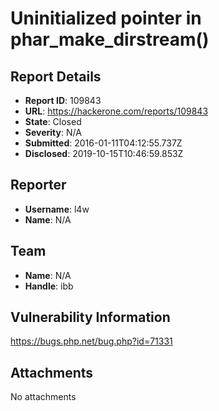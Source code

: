 # Uninitialized pointer in phar_make_dirstream()

## Report Details
- **Report ID**: 109843
- **URL**: https://hackerone.com/reports/109843
- **State**: Closed
- **Severity**: N/A
- **Submitted**: 2016-01-11T04:12:55.737Z
- **Disclosed**: 2019-10-15T10:46:59.853Z

## Reporter
- **Username**: l4w
- **Name**: N/A

## Team
- **Name**: N/A
- **Handle**: ibb

## Vulnerability Information
https://bugs.php.net/bug.php?id=71331

## Attachments
No attachments
